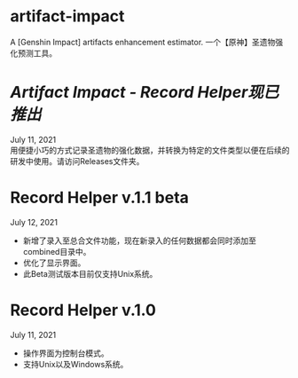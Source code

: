 # artifact-impact
A [Genshin Impact] artifacts enhancement estimator. 一个【原神】圣遗物强化预测工具。

# _Artifact Impact - Record Helper现已推出_
July 11, 2021\
用便捷小巧的方式记录圣遗物的强化数据，并转换为特定的文件类型以便在后续的研发中使用。请访问Releases文件夹。

# Record Helper v.1.1 beta
July 12, 2021
- 新增了录入至总合文件功能，现在新录入的任何数据都会同时添加至combined目录中。
- 优化了显示界面。
- 此Beta测试版本目前仅支持Unix系统。

# Record Helper v.1.0
July 11, 2021
- 操作界面为控制台模式。
- 支持Unix以及Windows系统。

